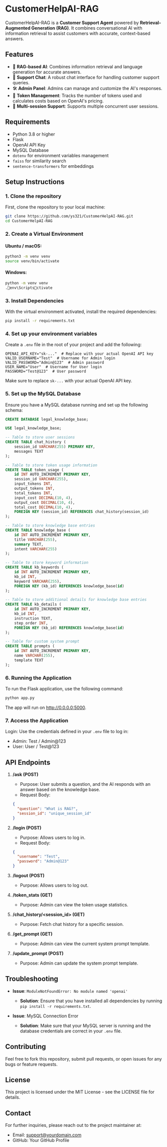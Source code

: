 # CustomerHelpAI-RAG


CustomerHelpAI-RAG is a **Customer Support Agent** powered by **Retrieval-Augmented Generation (RAG)**. It combines conversational AI with information retrieval to assist customers with accurate, context-based answers.

## Features
- 🧠 **RAG-based AI**: Combines information retrieval and language generation for accurate answers.
- 💬 **Support Chat**: A robust chat interface for handling customer support queries.
- 🛠️ **Admin Panel**: Admins can manage and customize the AI's responses.
- 💸 **Token Management**: Tracks the number of tokens used and calculates costs based on OpenAI's pricing.
- 🔄 **Multi-session Support**: Supports multiple concurrent user sessions.

## Requirements
- Python 3.8 or higher
- Flask
- OpenAI API Key
- MySQL Database
- `dotenv` for environment variables management
- `faiss` for similarity search
- `sentence-transformers` for embeddings

## Setup Instructions

### 1. Clone the repository
First, clone the repository to your local machine:
```bash
git clone https://github.com/ys321/CustomerHelpAI-RAG.git
cd CustomerHelpAI-RAG
```

### 2. Create a Virtual Environment

#### Ubuntu / macOS:
```bash
python3 -m venv venv
source venv/bin/activate
```

#### Windows:
```bash
python -m venv venv
.env\Scriptsctivate
```

### 3. Install Dependencies
With the virtual environment activated, install the required dependencies:
```bash
pip install -r requirements.txt
```

### 4. Set up your environment variables
Create a `.env` file in the root of your project and add the following:
```env
OPENAI_API_KEY="sk-..."  # Replace with your actual OpenAI API key
VALID_USERNAME="Test"  # Username for Admin login
VALID_PASSWORD="Admin@123"  # Admin password
USER_NAME="User"  # Username for User login
PASSWORD="Test@123"  # User password
```
Make sure to replace `sk-...` with your actual OpenAI API key.

### 5. Set up the MySQL Database
Ensure you have a MySQL database running and set up the following schema:
```sql
CREATE DATABASE legal_knowledge_base;

USE legal_knowledge_base;

-- Table to store user sessions
CREATE TABLE chat_history (
    session_id VARCHAR(255) PRIMARY KEY,
    messages TEXT
);

-- Table to store token usage information
CREATE TABLE token_usage (
    id INT AUTO_INCREMENT PRIMARY KEY,
    session_id VARCHAR(255),
    input_tokens INT,
    output_tokens INT,
    total_tokens INT,
    input_cost DECIMAL(10, 4),
    output_cost DECIMAL(10, 4),
    total_cost DECIMAL(10, 4),
    FOREIGN KEY (session_id) REFERENCES chat_history(session_id)
);

-- Table to store knowledge base entries
CREATE TABLE knowledge_base (
    id INT AUTO_INCREMENT PRIMARY KEY,
    title VARCHAR(255),
    summary TEXT,
    intent VARCHAR(255)
);

-- Table to store keyword information
CREATE TABLE kb_keywords (
    id INT AUTO_INCREMENT PRIMARY KEY,
    kb_id INT,
    keyword VARCHAR(255),
    FOREIGN KEY (kb_id) REFERENCES knowledge_base(id)
);

-- Table to store additional details for knowledge base entries
CREATE TABLE kb_details (
    id INT AUTO_INCREMENT PRIMARY KEY,
    kb_id INT,
    instruction TEXT,
    step_order INT,
    FOREIGN KEY (kb_id) REFERENCES knowledge_base(id)
);

-- Table for custom system prompt
CREATE TABLE prompts (
    id INT AUTO_INCREMENT PRIMARY KEY,
    name VARCHAR(255),
    template TEXT
);
```

### 6. Running the Application
To run the Flask application, use the following command:
```bash
python app.py
```
The app will run on http://0.0.0.0:5000.

### 7. Access the Application
Login: Use the credentials defined in your `.env` file to log in:
- Admin: Test / Admin@123
- User: User / Test@123

## API Endpoints
1. **/ask (POST)**
   - Purpose: User submits a question, and the AI responds with an answer based on the knowledge base.
   - Request Body:
   ```json
   {
     "question": "What is RAG?",
     "session_id": "unique_session_id"
   }
   ```

2. **/login (POST)**
   - Purpose: Allows users to log in.
   - Request Body:
   ```json
   {
     "username": "Test",
     "password": "Admin@123"
   }
   ```

3. **/logout (POST)**
   - Purpose: Allows users to log out.

4. **/token_stats (GET)**
   - Purpose: Admin can view the token usage statistics.

5. **/chat_history/<session_id> (GET)**
   - Purpose: Fetch chat history for a specific session.

6. **/get_prompt (GET)**
   - Purpose: Admin can view the current system prompt template.

7. **/update_prompt (POST)**
   - Purpose: Admin can update the system prompt template.

## Troubleshooting
- **Issue**: `ModuleNotFoundError: No module named 'openai'`
  - **Solution**: Ensure that you have installed all dependencies by running `pip install -r requirements.txt`.
  
- **Issue**: MySQL Connection Error
  - **Solution**: Make sure that your MySQL server is running and the database credentials are correct in your `.env` file.

## Contributing
Feel free to fork this repository, submit pull requests, or open issues for any bugs or feature requests.

## License
This project is licensed under the MIT License - see the LICENSE file for details.

## Contact
For further inquiries, please reach out to the project maintainer at:
- Email: support@yourdomain.com
- GitHub: Your GitHub Profile

